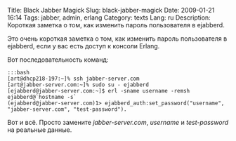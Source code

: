 Title: Black Jabber Magick
Slug: black-jabber-magick
Date: 2009-01-21 16:14
Tags: jabber, admin, erlang
Category: texts
Lang: ru
Description: Короткая заметка о том, как изменить пароль пользователя в ejabberd.

Это очень короткая заметка о том, как изменить пароль пользователя в ejabberd, если у вас есть доступ к консоли Erlang.

Вот последовательность команд:

    :::bash
    [art@dhcp218-197:~]% ssh jabber-server.com
    [art@jabber-server.com:~]% sudo su - ejabberd
    [ejabberd@jabber-server.com:~]$ erl -sname username -remsh ejabberd@`hostname -s`
    (ejabberd@jabber-server.com)1> ejabberd_auth:set_password("username", "jabber-server.com", "test-password").


Вот и всё. Просто замените *jabber-server.com*, *username* и *test-password* на реальные данные.
